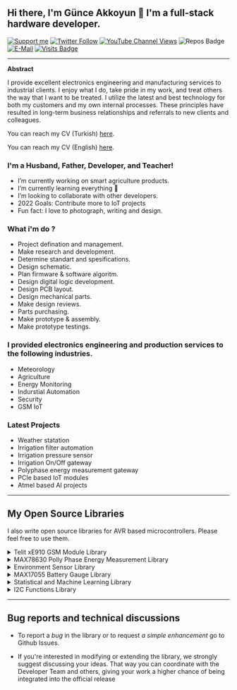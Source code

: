 ## Hi there, I'm Günce Akkoyun 👋 I'm a full-stack hardware developer.

[![Support me](https://img.shields.io/badge/Support-PATREON-GREEN.svg)](https://www.patreon.com/bePatron?u=62967889) [![Twitter Follow](https://img.shields.io/twitter/follow/gunceakkoyun?style=social)](https://twitter.com/gunceakkoyun) [![YouTube Channel Views](https://img.shields.io/youtube/channel/views/UCIguQGdaBT1GnnVMz5qAZ2Q?style=social)](https://www.youtube.com/channel/UCIguQGdaBT1GnnVMz5qAZ2Q) ![Repos Badge](https://badges.pufler.dev/repos/akkoyun) [![E-Mail](https://img.shields.io/badge/E_Mail-Mehmet_Gunce_Akkoyun-blue.svg)](mailto:akkoyun@me.com) [![Visits Badge](https://badges.pufler.dev/visits/akkoyun/akkoyun)](http://www.github.com/akkoyun)

---

**Abstract**

I provide excellent electronics engineering and manufacturing services to industrial clients. I enjoy what I do, take pride in my work, and treat others the way that I want to be treated. I utilize the latest and best technology for both my customers and my own internal processes. These principles have resulted in long-term business relationships and referrals to new clients and colleagues.


You can reach my CV (Turkish) [here](https://github.com/akkoyun/akkoyun/blob/master/CV_TR.md).

You can reach my CV (English) [here](/resume.md).

### I'm a Husband, Father, Developer, and Teacher!

  - I’m currently working on smart agriculture products.
  - I’m currently learning everything 🤣
  - I’m looking to collaborate with other developers.
  - 2022 Goals: Contribute more to IoT projects
  - Fun fact: I love to photograph, writing and design.

### What i'm do ?

  - Project defination and management.
  - Make research and development.
  - Determine standart and spesifications.
  - Design schematic.
  - Plan firmware & software algoritm.
  - Design digital logic development.
  - Design PCB layout.
  - Design mechanical parts.
  - Make design reviews.
  - Parts purchasing.
  - Make prototype & assembly.
  - Make prototype testings.

### I provided electronics engineering and production services to the following industries.

  - Meteorology
  - Agriculture
  - Energy Monitoring
  - Indurstial Automation
  - Security
  - GSM IoT

### Latest Projects

  - Weather statation
  - Irrigation filter automation
  - Irrigation pressure sensor
  - Irrigation On/Off gateway
  - Polyphase energy measurement gateway
  - PCIe based IoT modules
  - Atmel based AI projects

---

## My Open Source Libraries

I also write open source libraries for AVR based microcontrollers. Please feel free to use them.

<details>
  <summary>Telit xE910 GSM Module Library</summary>

</br>
I work on GSM based iot modules more than 8 years. So i started to work on a library for most stable GSM module GE910. https://github.com/akkoyun/Telit_xE910 is a open-source library for Telit GSM modules. This module tested on GE910. And also placed on Arduino Library Manager (you can use this library with all Ardunio modules).

</br></br>

![GitHub release (latest by date)](https://img.shields.io/github/v/release/akkoyun/Telit_xE910) ![arduino-library-badge](https://www.ardu-badge.com/badge/Telit_xE910.svg?) ![Visits Badge](https://badges.pufler.dev/visits/akkoyun/Telit_xE910) ![GitHub stars](https://img.shields.io/github/stars/akkoyun/Telit_xE910?style=flat&logo=github) ![Updated Badge](https://badges.pufler.dev/updated/akkoyun/Telit_xE910) ![PlatformIO Registry](https://badges.registry.platformio.org/packages/akkoyun/library/Telit_xE910.svg)

</details>
<details>
  <summary>MAX78630 Polly Phase Energy Measurement Library</summary>

</br>
I also work on 3 phase energy measurement systems. I started to use Silergy MAX78630 (MAX78630 is started with Maxim Integrated). With these module u can measure all 3 phase energy parameters. https://github.com/akkoyun/MAX78630 is developed for this module. And also placed on Arduino Library Manager (you can use this library with all Ardunio modules).

</br></br>

![GitHub release (latest by date)](https://img.shields.io/github/v/release/akkoyun/MAX78630) ![arduino-library-badge](https://www.ardu-badge.com/badge/MAX78630.svg?) ![Visits Badge](https://badges.pufler.dev/visits/akkoyun/MAX78630) ![GitHub stars](https://img.shields.io/github/stars/akkoyun/MAX78630?style=flat&logo=github) ![Updated Badge](https://badges.pufler.dev/updated/akkoyun/MAX78630) ![PlatformIO Registry](https://badges.registry.platformio.org/packages/akkoyun/library/MAX78630.svg)

</details>
<details>
  <summary>Environment Sensor Library</summary>

</br>
All iot system (generaly) use a enviroment sensor for sensing T/H/P etc. So i started to combine all my sensor libraries in a library. https://github.com/akkoyun/Environment is developed for this sensors. And also placed on Arduino Library Manager (you can use this library with all Ardunio modules).

</br></br>

![GitHub release (latest by date)](https://img.shields.io/github/v/release/akkoyun/Environment) ![arduino-library-badge](https://www.ardu-badge.com/badge/Environment.svg?) ![Visits Badge](https://badges.pufler.dev/visits/akkoyun/Environment) ![GitHub stars](https://img.shields.io/github/stars/akkoyun/Environment?style=flat&logo=github) ![Updated Badge](https://badges.pufler.dev/updated/akkoyun/Environment) ![PlatformIO Registry](https://badges.registry.platformio.org/packages/akkoyun/library/Environment.svg)

</details>
<details>
  <summary>MAX17055 Battery Gauge Library</summary>

</br>
Battery powered systems needs to measure instant parameters of battery. MAX17055 (Maxim) is a I2C based battery measurement IC. This library is provide to measure battery parameters. https://github.com/akkoyun/MAX17055 is usable in all arduino variants. And also placed on Arduino Library Manager (you can use this library with all Ardunio modules).

</br></br>

![GitHub release (latest by date)](https://img.shields.io/github/v/release/akkoyun/MAX17055) ![arduino-library-badge](https://www.ardu-badge.com/badge/MAX17055.svg?) ![Visits Badge](https://badges.pufler.dev/visits/akkoyun/MAX17055) ![GitHub stars](https://img.shields.io/github/stars/akkoyun/MAX17055?style=flat&logo=github) ![Updated Badge](https://badges.pufler.dev/updated/akkoyun/MAX17055) ![PlatformIO Registry](https://badges.registry.platformio.org/packages/akkoyun/library/MAX17055.svg)

</details>
<details>
  <summary>Statistical and Machine Learning Library</summary>

</br>
Some sensor measuremenst are needed to measure multiple times and want to calculate average (and other statistical parameters). This library makes calculations on stream and array based data. https://github.com/akkoyun/Statistical is usable in all arduino variants. And also placed on Arduino Library Manager (you can use this library with all Ardunio modules).

</br></br>

![GitHub release (latest by date)](https://img.shields.io/github/v/release/akkoyun/Statistical) ![arduino-library-badge](https://www.ardu-badge.com/badge/Statistical.svg?) ![Visits Badge](https://badges.pufler.dev/visits/akkoyun/Statistical) ![GitHub stars](https://img.shields.io/github/stars/akkoyun/Statistical?style=flat&logo=github) ![Updated Badge](https://badges.pufler.dev/updated/akkoyun/Statistical) ![PlatformIO Registry](https://badges.registry.platformio.org/packages/akkoyun/library/Statistical.svg)

</details>
<details>
  <summary>I2C Functions Library</summary>

</br>
This is a helper library to abstract away I2C transactions and registers. https://github.com/akkoyun/I2C_Functions is usable in all arduino variants. And also placed on Arduino Library Manager (you can use this library with all Ardunio modules).

</br></br>

![GitHub release (latest by date)](https://img.shields.io/github/v/release/akkoyun/I2C_Functions) ![arduino-library-badge](https://www.ardu-badge.com/badge/I2C_Functions.svg?) ![Visits Badge](https://badges.pufler.dev/visits/akkoyun/I2C_Functions) ![GitHub stars](https://img.shields.io/github/stars/akkoyun/I2C_Functions?style=flat&logo=github) ![Updated Badge](https://badges.pufler.dev/updated/akkoyun/I2C_Functions) ![PlatformIO Registry](https://badges.registry.platformio.org/packages/akkoyun/library/I2C_Functions.svg)

</details>


---

## Bug reports and technical discussions

-  To report a *bug* in the library or to request *a simple enhancement* go to Github Issues.

-  If you're interested in modifying or extending the library, we strongly suggest discussing your ideas. That way you can coordinate with the Developer Team and others, giving your work a higher chance of being integrated into the official release
